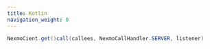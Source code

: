 ```yaml
---
title: Kotlin
navigation_weight: 0
---
```


```java
NexmoCient.get()call(callees, NexmoCallHandler.SERVER, listener)
```